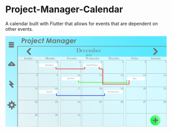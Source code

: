 # Project-Manager-Calendar
A calendar built with Flutter that allows for events that are dependent on other events.

![app screenshot](https://github.com/adrianv425/Project-Manager-Calendar/blob/master/Project%20Manager%20Layout.png)
